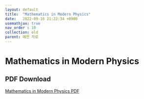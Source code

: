 ```yaml
---
layout: default
title:  "Mathematics in Modern Physics"
date:   2022-09-16 21:22:34 +0900
usemathjax: true
nav_order : 10
collection: old
parent: 예전 자료
---
```

# Mathematics in Modern Physics

## PDF Download

<!-- <object data="../old_download/Mathematics in Modern Physics.pdf" width="750" height="1075" type='application/pdf'></object> -->
<a target='_blank' href='../old_download/Mathematics in Modern Physics.pdf'>Mathematics in Modern Physics PDF</a>